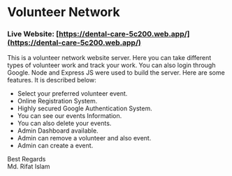 # Volunteer Network

### Live Website: [https://dental-care-5c200.web.app/](https://dental-care-5c200.web.app/)

This is a volunteer network website server. Here you can take different types of volunteer work and track your work. You can also login through Google. Node and Express JS were used to build the server.
Here are some features. It is described below:

* Select your preferred volunteer event.
* Online Registration System.
* Highly secured Google Authentication System.
* You can see our events Information.
* You can also delete your events.
* Admin Dashboard available.
* Admin can remove a volunteer and also event.
* Admin can create a event.

Best Regards \
Md. Rifat Islam
 